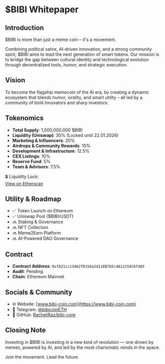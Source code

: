 # $BIBI Whitepaper

## Introduction

$BIBI is more than just a meme coin – it's a movement.

Combining political satire, AI-driven innovation, and a strong community spirit, $BIBI aims to lead the next generation of smart tokens. Our mission is to bridge the gap between cultural identity and technological evolution through decentralized tools, humor, and strategic execution.

## Vision

To become the flagship memecoin of the AI era, by creating a dynamic ecosystem that blends humor, virality, and smart utility – all led by a community of bold innovators and sharp investors.

## Tokenomics

- **Total Supply**: 1,000,000,000 $BIBI  
- **Liquidity (Uniswap)**: 30% (Locked until 22.01.2026)  
- **Marketing & Influencers**: 20%  
- **Airdrops & Community Rewards**: 10%  
- **Development & Infrastructure**: 12.5%  
- **CEX Listings**: 10%  
- **Reserve Fund**: 5%  
- **Team & Advisors**: 7.5%  

🔒 Liquidity Lock:  
[View on Etherscan](https://etherscan.io/address/0xfA21cc13462fD156a2d11EB7b5c4812154C6f485#code)

## Utility & Roadmap

- ✅ Token Launch on Ethereum  
- ✅ Uniswap Pool ($BIBI/USDT)  
- 🔜 Staking & Governance  
- 🔜 NFT Collection  
- 🔜 Meme2Earn Platform  
- 🔜 AI-Powered DAO Governance  

## Contract

- **Contract Address**: `0xfA21cc13462fD156a2d11EB7b5c4812154C6f485`  
- **Audit**: Pending  
- **Chain**: Ethereum Mainnet  

## Socials & Community

- 🌐 Website: [www.bibi-coin.com](https://www.bibi-coin.com)  
- 💬 Telegram: [@bibicoinETH](https://t.me/bibicoinETH)  
- 🧠 GitHub: [RacheliRaz/bibi-core](https://github.com/RacheliRaz/bibi-core)

## Closing Note

Investing in $BIBI is investing in a new kind of revolution — one driven by memes, powered by AI, and led by the most charismatic minds in the space.

Join the movement. Lead the future.

